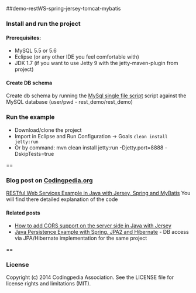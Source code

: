##demo-restWS-spring-jersey-tomcat-mybatis

### Install and run the project
#### Prerequisites:
* MySQL 5.5 or 5.6
* Eclipse (or any other IDE you feel comfortable with)
* JDK 1.7 (if you want to use Jetty 9 with the jetty-maven-plugin from project)

#### Create DB schema
Create db schema by running the [MySql single file script](https://github.com/amacoder/demo-restWS-spring-jersey-tomcat-mybatis/blob/master/src/main/resources/input_data/DumpRESTdemoDB.sql) script against the MySQL database (user/pwd - rest_demo/rest_demo)

### Run the example
- Download/clone the project
- Import in Eclipse and Run Configuration -> Goals `clean install jetty:run`
- Or by command: mvn clean install jetty:run -Djetty.port=8888 -DskipTests=true

==
### Blog post on [Codingpedia.org](http://www.codingpedia.org)
[RESTful Web Services Example in Java with Jersey, Spring and MyBatis](http://www.codingpedia.org/ama/restful-web-services-example-in-java-with-jersey-spring-and-mybatis/)
You will find there detailed explanation of the code
#### Related posts
* [How to add CORS support on the server side in Java with Jersey](http://www.codingpedia.org/ama/how-to-add-cors-support-on-the-server-side-in-java-with-jersey/)
* [Java Persistence Example with Spring, JPA2 and Hibernate](http://www.codingpedia.org/ama/how-to-use-gulp-to-generate-css-from-sass-scss/) - DB access via JPA/Hibernate implementation for the same project

==
### License
Copyright (c) 2014 Codingpedia Association. See the LICENSE file for license rights and limitations (MIT).
